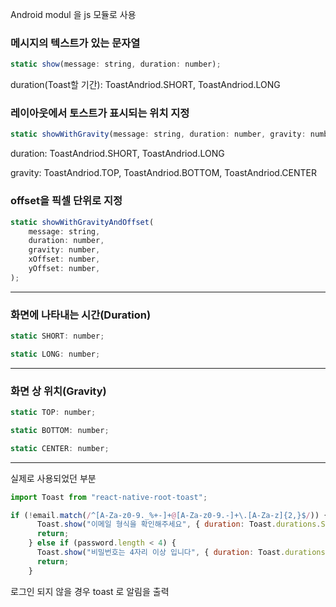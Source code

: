 Android modul 을 js 모듈로 사용

### 메시지의 텍스트가 있는 문자열

```jsx
static show(message: string, duration: number);
```

duration(Toast할 기간): ToastAndriod.SHORT, ToastAndriod.LONG

### 레이아웃에서 토스트가 표시되는 위치 지정

```jsx
static showWithGravity(message: string, duration: number, gravity: number);
```

duration: ToastAndriod.SHORT, ToastAndriod.LONG 

gravity: ToastAndriod.TOP, ToastAndriod.BOTTOM, ToastAndriod.CENTER 

### offset을 픽셀 단위로 지정

```jsx
static showWithGravityAndOffset(
	message: string,
	duration: number,
	gravity: number,
	xOffset: number,
	yOffset: number,
);
```

---

### 화면에 나타내는 시간(Duration)

```jsx
static SHORT: number;
```

```jsx
static LONG: number;
```

---

### 화면 상 위치(Gravity)

```jsx
static TOP: number;
```

```jsx
static BOTTOM: number;
```

```jsx
static CENTER: number;
```

---

실제로 사용되었던 부분

```jsx
import Toast from "react-native-root-toast";

if (!email.match(/^[A-Za-z0-9._%+-]+@[A-Za-z0-9.-]+\.[A-Za-z]{2,}$/)) {
      Toast.show("이메일 형식을 확인해주세요", { duration: Toast.durations.SHORT });
      return;
    } else if (password.length < 4) {
      Toast.show("비밀번호는 4자리 이상 입니다", { duration: Toast.durations.SHORT });
      return;
    }
```

로그인 되지 않을 경우 toast 로 알림을 출력
